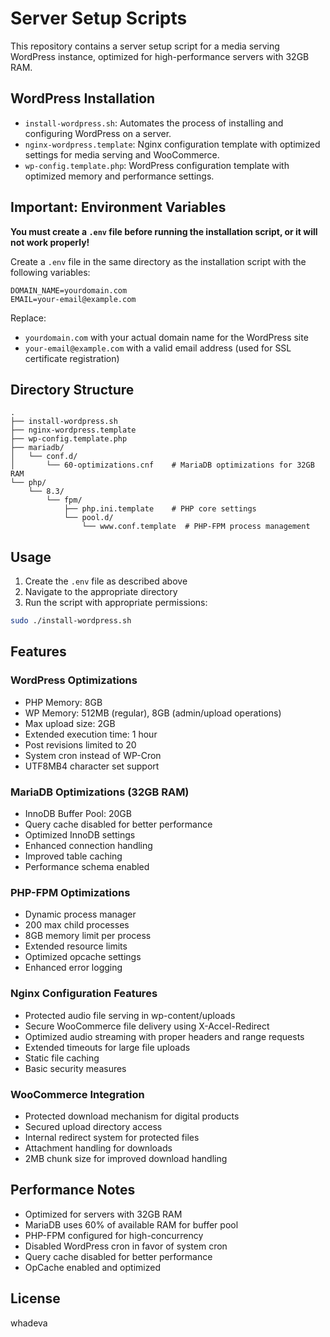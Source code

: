 # Server Setup Scripts

This repository contains a server setup script for a media serving WordPress instance, optimized for high-performance servers with 32GB RAM.

## WordPress Installation

- `install-wordpress.sh`: Automates the process of installing and configuring WordPress on a server.
- `nginx-wordpress.template`: Nginx configuration template with optimized settings for media serving and WooCommerce.
- `wp-config.template.php`: WordPress configuration template with optimized memory and performance settings.

## Important: Environment Variables

**You must create a `.env` file before running the installation script, or it will not work properly!**

Create a `.env` file in the same directory as the installation script with the following variables:

```
DOMAIN_NAME=yourdomain.com
EMAIL=your-email@example.com
```

Replace:
- `yourdomain.com` with your actual domain name for the WordPress site
- `your-email@example.com` with a valid email address (used for SSL certificate registration)

## Directory Structure

```
.
├── install-wordpress.sh
├── nginx-wordpress.template
├── wp-config.template.php
├── mariadb/
│   └── conf.d/
│       └── 60-optimizations.cnf    # MariaDB optimizations for 32GB RAM
└── php/
    └── 8.3/
        └── fpm/
            ├── php.ini.template    # PHP core settings
            └── pool.d/
                └── www.conf.template  # PHP-FPM process management
```

## Usage

1. Create the `.env` file as described above
2. Navigate to the appropriate directory 
3. Run the script with appropriate permissions:

```bash
sudo ./install-wordpress.sh
```

## Features

### WordPress Optimizations
- PHP Memory: 8GB
- WP Memory: 512MB (regular), 8GB (admin/upload operations)
- Max upload size: 2GB
- Extended execution time: 1 hour
- Post revisions limited to 20
- System cron instead of WP-Cron
- UTF8MB4 character set support

### MariaDB Optimizations (32GB RAM)
- InnoDB Buffer Pool: 20GB
- Query cache disabled for better performance
- Optimized InnoDB settings
- Enhanced connection handling
- Improved table caching
- Performance schema enabled

### PHP-FPM Optimizations
- Dynamic process manager
- 200 max child processes
- 8GB memory limit per process
- Extended resource limits
- Optimized opcache settings
- Enhanced error logging

### Nginx Configuration Features
- Protected audio file serving in wp-content/uploads
- Secure WooCommerce file delivery using X-Accel-Redirect
- Optimized audio streaming with proper headers and range requests
- Extended timeouts for large file uploads
- Static file caching
- Basic security measures

### WooCommerce Integration
- Protected download mechanism for digital products
- Secured upload directory access
- Internal redirect system for protected files
- Attachment handling for downloads
- 2MB chunk size for improved download handling

## Performance Notes
- Optimized for servers with 32GB RAM
- MariaDB uses 60% of available RAM for buffer pool
- PHP-FPM configured for high-concurrency
- Disabled WordPress cron in favor of system cron
- Query cache disabled for better performance
- OpCache enabled and optimized

## License

whadeva
